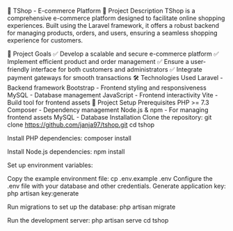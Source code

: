 🛒 TShop - E-commerce Platform
📌 Project Description
TShop is a comprehensive e-commerce platform designed to facilitate online shopping experiences. Built using the Laravel framework, it offers a robust backend for managing products, orders, and users, ensuring a seamless shopping experience for customers.

🎯 Project Goals
✅ Develop a scalable and secure e-commerce platform
✅ Implement efficient product and order management
✅ Ensure a user-friendly interface for both customers and administrators
✅ Integrate payment gateways for smooth transactions
🛠️ Technologies Used
Laravel - Backend framework
Bootstrap - Frontend styling and responsiveness
MySQL - Database management
JavaScript - Frontend interactivity
Vite - Build tool for frontend assets
🚀 Project Setup
Prerequisites
PHP >= 7.3
Composer - Dependency management
Node.js & npm - For managing frontend assets
MySQL - Database
Installation
Clone the repository:
git clone https://github.com/janja97/tshop.git
cd tshop

Install PHP dependencies:
composer install

Install Node.js dependencies:
npm install

Set up environment variables:

Copy the example environment file:
cp .env.example .env
Configure the .env file with your database and other credentials.
Generate application key:
php artisan key:generate

Run migrations to set up the database:
php artisan migrate

Run the development server:
php artisan serve
   cd tshop
```
